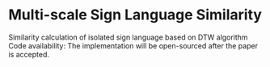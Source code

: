 # Multi-scale Sign Language Similarity
Similarity calculation of isolated sign language based on DTW algorithm
Code availability: The implementation will be open-sourced after the paper is accepted.
